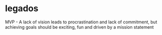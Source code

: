 # legados
MVP - A lack of vision leads to procrastination and lack of commitment, but achieving goals should be exciting, fun and driven by a mission statement
